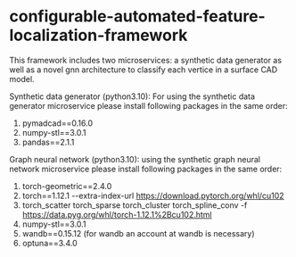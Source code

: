 # configurable-automated-feature-localization-framework
This framework includes two microservices: a synthetic data generator as well as a novel gnn architecture to classify each vertice in a surface CAD model. 

Synthetic data generator (python3.10):
For using the synthetic data generator microservice please install following packages in the same order:
1. pymadcad==0.16.0
2. numpy-stl==3.0.1
3. pandas==2.1.1

Graph neural network (python3.10):
using the synthetic graph neural network microservice please install following packages in the same order:
1. torch-geometric==2.4.0 
2. torch==1.12.1 --extra-index-url https://download.pytorch.org/whl/cu102
3. torch_scatter torch_sparse torch_cluster torch_spline_conv -f https://data.pyg.org/whl/torch-1.12.1%2Bcu102.html
4. numpy-stl==3.0.1
5. wandb==0.15.12 (for wandb an account at wandb is necessary)
6. optuna==3.4.0
